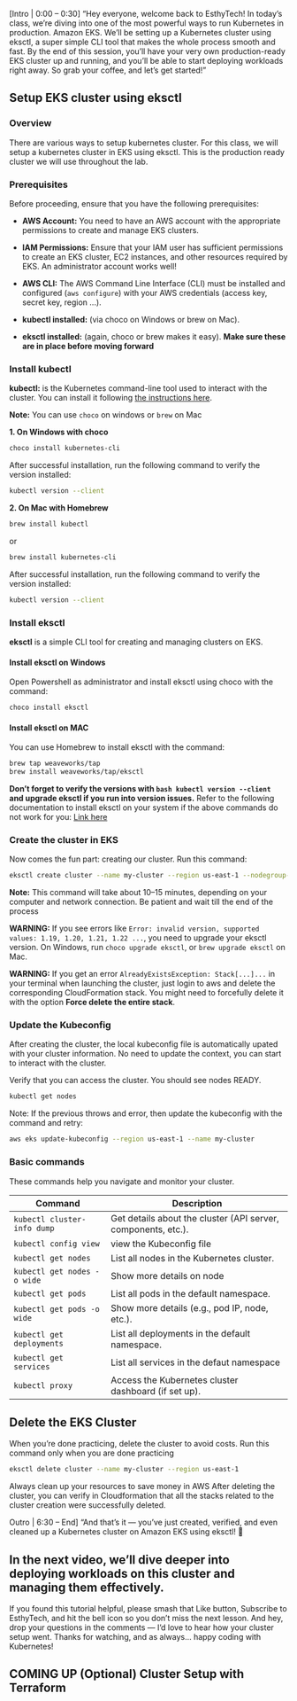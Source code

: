 [Intro | 0:00 – 0:30]
“Hey everyone, welcome back to EsthyTech! In today’s class, we’re diving into one of the most powerful ways to run Kubernetes in production. Amazon EKS. We’ll be setting up a Kubernetes cluster using eksctl, a super simple CLI tool that makes the whole process smooth and fast.
By the end of this session, you’ll have your very own production-ready EKS cluster up and running, and you’ll be able to start deploying workloads right away. So grab your coffee, and let’s get started!”

## Setup EKS cluster using eksctl
### Overview
There are various ways to setup kubernetes cluster. For this class, we will setup a kubernetes cluster in EKS using eksctl.
This is the production ready cluster we will use throughout the lab.

### Prerequisites
Before proceeding, ensure that you have the following prerequisites:

- **AWS Account:** You need to have an AWS account with the appropriate permissions to create and manage EKS clusters.

- **IAM Permissions:** Ensure that your IAM user has sufficient permissions to create an EKS cluster, EC2 instances, and other resources required by EKS. An administrator account works well!

- **AWS CLI:** The AWS Command Line Interface (CLI) must be installed and configured (`aws configure`) with your AWS credentials (access key, secret key, region ...).
- **kubectl installed:** (via choco on Windows or brew on Mac).

- **eksctl installed:** (again, choco or brew makes it easy).
**Make sure these are in place before moving forward**

### Install kubectl

**kubectl:** is the Kubernetes command-line tool used to interact with the cluster. You can install it following [the instructions here](https://kubernetes.io/docs/tasks/tools/#kubectl).

**Note:** You can use ``choco`` on windows or ``brew`` on Mac

**1. On Windows with choco**
```bash
choco install kubernetes-cli
```

After successful installation, run the following command to verify the version installed:
```bash
kubectl version --client
```

**2. On Mac with Homebrew**

```bash
brew install kubectl
```
or
```bash
brew install kubernetes-cli
```
After successful installation, run the following command to verify the version installed:
```bash
kubectl version --client
```

### Install eksctl

**eksctl** is a simple CLI tool for creating and managing clusters on EKS.
#### Install eksctl on Windows
Open Powershell as administrator and install eksctl using choco with the command:
```bash
choco install eksctl
```

#### Install eksctl on MAC
You can use Homebrew to install eksctl with the command:
 ```bash
brew tap weaveworks/tap
brew install weaveworks/tap/eksctl
```
**Don’t forget to verify the versions with ```bash kubectl version --client ``` and upgrade eksctl if you run into version issues.**
Refer to the following documentation to install eksctl on your system if the above commands do not work for you: [Link here](https://eksctl.io/installation/)

### Create the cluster in EKS

Now comes the fun part: creating our cluster. Run this command:
```bash
eksctl create cluster --name my-cluster --region us-east-1 --nodegroup-name my-nodes --node-type t3.small --nodes 2 --nodes-min 1 --nodes-max 2
```
**Note:** This command will take about 10–15 minutes, depending on your computer and network connection. Be patient and wait till the end of the process

 **WARNING:** If you see errors like `Error: invalid version, supported values: 1.19, 1.20, 1.21, 1.22 ...`, you need to upgrade your eksctl version. On Windows, run `choco upgrade eksctl`, or `brew upgrade eksctl` on Mac.

 **WARNING:** If you get an error `AlreadyExistsException: Stack[...]...` in your terminal when launching the cluster, just login to aws and delete the corresponding CloudFormation stack. You might need to forcefully delete it with the option **Force delete the entire stack**.

### Update the Kubeconfig

After creating the cluster, the local kubeconfig file is automatically upated with your cluster information. No need to update the context, you can start to interact with the cluster.

Verify that you can access the cluster. You should see nodes READY.
```bash
kubectl get nodes
```

Note: If the previous throws and error, then update the kubeconfig with the command and retry:

```bash
aws eks update-kubeconfig --region us-east-1 --name my-cluster
```

### Basic commands
These commands help you navigate and monitor your cluster.

| **Command**                                      | **Description**                                                                 |
|--------------------------------------------------|---------------------------------------------------------------------------------|
| `kubectl cluster-info dump`                      | Get details about the cluster (API server, components, etc.).                   |
| `kubectl config view`                            | view the Kubeconfig file                   |
| `kubectl get nodes`                              | List all nodes in the Kubernetes cluster.                                       |
| `kubectl get nodes -o wide`                      | Show more details on node                                  |
| `kubectl get pods`                               | List all pods in the default namespace.                                        |
| `kubectl get pods -o wide`                       | Show more details (e.g., pod IP, node, etc.).                                   |
| `kubectl get deployments`                        | List all deployments in the default namespace.                                  |
| `kubectl get services`                           | List all services in the defaut namespace                                            |
| `kubectl proxy`                                  | Access the Kubernetes cluster dashboard (if set up).                            |

## Delete the EKS Cluster

When you’re done practicing, delete the cluster to avoid costs. Run this command only when you are done practicing 
```bash
eksctl delete cluster --name my-cluster --region us-east-1
```
Always clean up your resources to save money in AWS
After deleting the cluster, you can verify in Cloudformation that all the stacks related to the cluster creation were successfully deleted.

Outro | 6:30 – End]
“And that’s it — you’ve just created, verified, and even cleaned up a Kubernetes cluster on Amazon EKS using eksctl! 🎉

## In the next video, we’ll dive deeper into deploying workloads on this cluster and managing them effectively.
If you found this tutorial helpful, please smash that Like button, Subscribe to EsthyTech, and hit the bell icon so you don’t miss the next lesson. And hey, drop your questions in the comments — I’d love to hear how your cluster setup went.
Thanks for watching, and as always… happy coding with Kubernetes!


## COMING UP (Optional) Cluster Setup with Terraform



